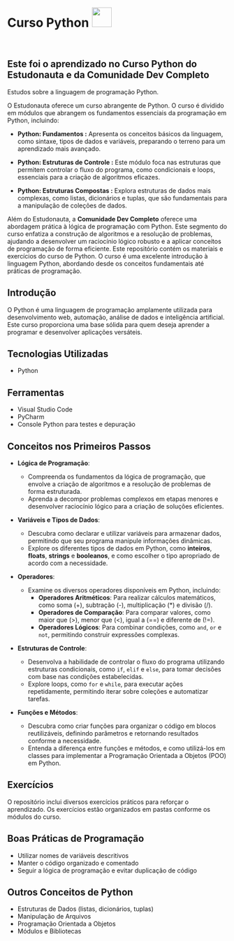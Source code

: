 <h1> Curso Python <img height="45" src="https://user-images.githubusercontent.com/25181517/183423507-c056a6f9-1ba8-4312-a350-19bcbc5a8697.png"/> </h1>
<br>
<h2> Este foi o aprendizado no Curso Python do Estudonauta e da Comunidade Dev Completo </h2>
<p> Estudos sobre a linguagem de programação Python. </p>
O Estudonauta oferece um curso abrangente de Python. O curso é dividido em módulos que abrangem os fundamentos essenciais da programação em Python, incluindo:

  * **Python: Fundamentos :** Apresenta os conceitos básicos da linguagem, como sintaxe, tipos de dados e variáveis, preparando o terreno para um aprendizado mais avançado.

  * **Python: Estruturas de Controle :** Este módulo foca nas estruturas que permitem controlar o fluxo do programa, como condicionais e loops, essenciais para a criação de algoritmos eficazes.

  * **Python: Estruturas Compostas :** Explora estruturas de dados mais complexas, como listas, dicionários e tuplas, que são fundamentais para a manipulação de coleções de dados.

Além do Estudonauta, a **Comunidade Dev Completo** oferece uma abordagem prática à lógica de programação com Python. Este segmento do curso enfatiza a construção de algoritmos e a resolução de problemas, ajudando a desenvolver um raciocínio lógico robusto e a aplicar conceitos de programação de forma eficiente.
Este repositório contém os materiais e exercícios do curso de Python. O curso é uma excelente introdução à linguagem Python, abordando desde os conceitos fundamentais até práticas de programação.

## Introdução

O Python é uma linguagem de programação amplamente utilizada para desenvolvimento web, automação, análise de dados e inteligência artificial. Este curso proporciona uma base sólida para quem deseja aprender a programar e desenvolver aplicações versáteis.

## Tecnologias Utilizadas

* Python


## Ferramentas

* Visual Studio Code
* PyCharm
* Console Python para testes e depuração

## Conceitos nos Primeiros Passos

* **Lógica de Programação**: 
  - Compreenda os fundamentos da lógica de programação, que envolve a criação de algoritmos e a resolução de problemas de forma estruturada.
  - Aprenda a decompor problemas complexos em etapas menores e desenvolver raciocínio lógico para a criação de soluções eficientes.

* **Variáveis e Tipos de Dados**: 
  - Descubra como declarar e utilizar variáveis para armazenar dados, permitindo que seu programa manipule informações dinâmicas.
  - Explore os diferentes tipos de dados em Python, como **inteiros**, **floats**, **strings** e **booleanos**, e como escolher o tipo apropriado de acordo com a necessidade.

* **Operadores**: 
  - Examine os diversos operadores disponíveis em Python, incluindo:
    - **Operadores Aritméticos**: Para realizar cálculos matemáticos, como soma (+), subtração (-), multiplicação (*) e divisão (/).
    - **Operadores de Comparação**: Para comparar valores, como maior que (>), menor que (<), igual a (==) e diferente de (!=).
    - **Operadores Lógicos**: Para combinar condições, como `and`, `or` e `not`, permitindo construir expressões complexas.

* **Estruturas de Controle**: 
  - Desenvolva a habilidade de controlar o fluxo do programa utilizando estruturas condicionais, como `if`, `elif` e `else`, para tomar decisões com base nas condições estabelecidas.
  - Explore loops, como `for` e `while`, para executar ações repetidamente, permitindo iterar sobre coleções e automatizar tarefas.

* **Funções e Métodos**: 
  - Descubra como criar funções para organizar o código em blocos reutilizáveis, definindo parâmetros e retornando resultados conforme a necessidade.
  - Entenda a diferença entre funções e métodos, e como utilizá-los em classes para implementar a Programação Orientada a Objetos (POO) em Python.

## Exercícios

O repositório inclui diversos exercícios práticos para reforçar o aprendizado. Os exercícios estão organizados em pastas conforme os módulos do curso.

## Boas Práticas de Programação

* Utilizar nomes de variáveis descritivos
* Manter o código organizado e comentado
* Seguir a lógica de programação e evitar duplicação de código

## Outros Conceitos de Python

* Estruturas de Dados (listas, dicionários, tuplas)
* Manipulação de Arquivos
* Programação Orientada a Objetos
* Módulos e Bibliotecas